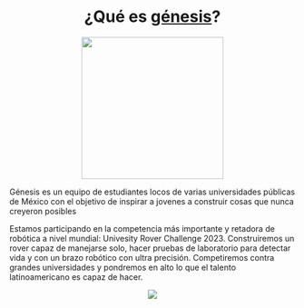 <h1 align="center">¿Qué es <span><a href="https://hiteamgenesis.com">génesis</a></span>?</h1>
<div align="center">
  <img src="https://www.hiteamgenesis.com/logopng.png" width="250px"/>
</div>

Génesis es un equipo de estudiantes locos de varias universidades públicas de México con el objetivo de inspirar a jovenes a construir cosas que nunca creyeron posibles</p>
<p>Estamos participando en la competencia más importante y retadora de robótica a nivel mundial: Univesity Rover Challenge 2023. Construiremos un rover capaz de manejarse solo, hacer pruebas de laboratorio para detectar vida y con un brazo robótico con ultra precisión. Competiremos contra grandes universidades y pondremos en alto lo que el talento latinoamericano es capaz de hacer.

<div align="center">
  <img src="https://www.hiteamgenesis.com/equipo.jpg"/>
</div>
